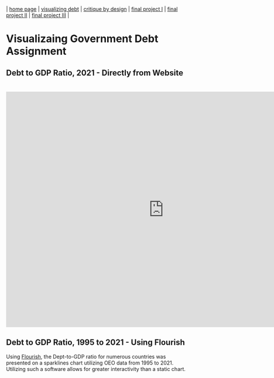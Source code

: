 | [home page](https://cfrias1.github.io/portfolio) | [visualizing debt](visualizing-government-debt) | [critique by design](critique-by-design) | [final project I](final-project-part-one) | [final project II](final-project-part-two) | [final project III](final-project-part-three) |

# Visualizaing Government Debt Assignment
## Debt to GDP Ratio, 2021 - Directly from Website
# <iframe src="https://data.oecd.org/chart/7bcE" width="860" height="645" style="border: 0" mozallowfullscreen="true" webkitallowfullscreen="true" allowfullscreen="true"><a href="https://data.oecd.org/chart/7bcE" target="_blank">OECD Chart: General government debt, Total, % of GDP, Annual, 2020</a></iframe>

## Debt to GDP Ratio, 1995 to 2021 - Using Flourish
Using [Flourish](https://flourish.studio/), the Dept-to-GDP ratio for numerous countries was presented on a sparklines chart utilizing OEO data from 1995 to 2021. Utilizing such a software allows for greater interactivity than a static chart. 
# <div class="flourish-embed flourish-chart" data-src="visualisation/14973910"><script src="https://public.flourish.studio/resources/embed.js"></script></div>
